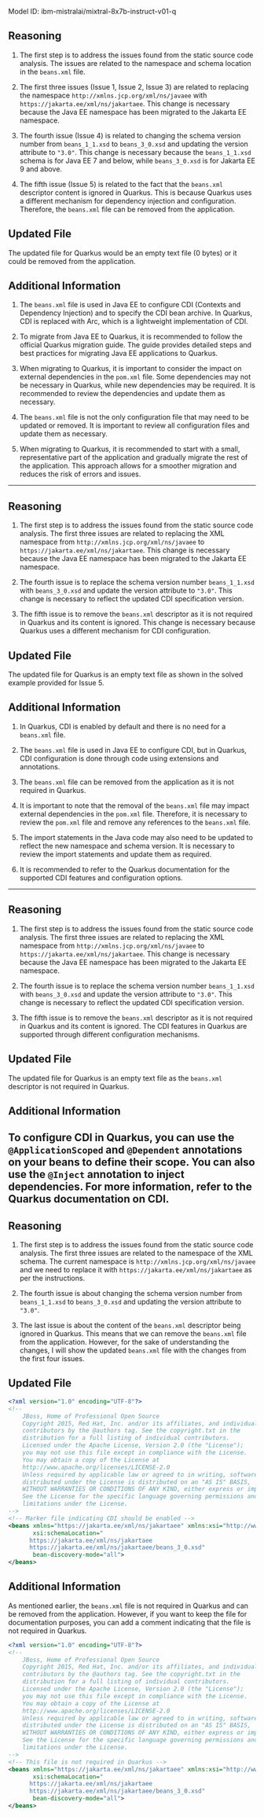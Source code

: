 Model ID: ibm-mistralai/mixtral-8x7b-instruct-v01-q

## Reasoning

1. The first step is to address the issues found from the static source code analysis. The issues are related to the namespace and schema location in the `beans.xml` file.

2. The first three issues (Issue 1, Issue 2, Issue 3) are related to replacing the namespace `http://xmlns.jcp.org/xml/ns/javaee` with `https://jakarta.ee/xml/ns/jakartaee`. This change is necessary because the Java EE namespace has been migrated to the Jakarta EE namespace.

3. The fourth issue (Issue 4) is related to changing the schema version number from `beans_1_1.xsd` to `beans_3_0.xsd` and updating the version attribute to `"3.0"`. This change is necessary because the `beans_1_1.xsd` schema is for Java EE 7 and below, while `beans_3_0.xsd` is for Jakarta EE 9 and above.

4. The fifth issue (Issue 5) is related to the fact that the `beans.xml` descriptor content is ignored in Quarkus. This is because Quarkus uses a different mechanism for dependency injection and configuration. Therefore, the `beans.xml` file can be removed from the application.

## Updated File

The updated file for Quarkus would be an empty text file (0 bytes) or it could be removed from the application.

## Additional Information

1. The `beans.xml` file is used in Java EE to configure CDI (Contexts and Dependency Injection) and to specify the CDI bean archive. In Quarkus, CDI is replaced with Arc, which is a lightweight implementation of CDI.

2. To migrate from Java EE to Quarkus, it is recommended to follow the official Quarkus migration guide. The guide provides detailed steps and best practices for migrating Java EE applications to Quarkus.

3. When migrating to Quarkus, it is important to consider the impact on external dependencies in the `pom.xml` file. Some dependencies may not be necessary in Quarkus, while new dependencies may be required. It is recommended to review the dependencies and update them as necessary.

4. The `beans.xml` file is not the only configuration file that may need to be updated or removed. It is important to review all configuration files and update them as necessary.

5. When migrating to Quarkus, it is recommended to start with a small, representative part of the application and gradually migrate the rest of the application. This approach allows for a smoother migration and reduces the risk of errors and issues.
---

## Reasoning

1. The first step is to address the issues found from the static source code analysis. The first three issues are related to replacing the XML namespace from `http://xmlns.jcp.org/xml/ns/javaee` to `https://jakarta.ee/xml/ns/jakartaee`. This change is necessary because the Java EE namespace has been migrated to the Jakarta EE namespace.

2. The fourth issue is to replace the schema version number `beans_1_1.xsd` with `beans_3_0.xsd` and update the version attribute to `"3.0"`. This change is necessary to reflect the updated CDI specification version.

3. The fifth issue is to remove the `beans.xml` descriptor as it is not required in Quarkus and its content is ignored. This change is necessary because Quarkus uses a different mechanism for CDI configuration.

## Updated File

The updated file for Quarkus is an empty text file as shown in the solved example provided for Issue 5.

## Additional Information

1. In Quarkus, CDI is enabled by default and there is no need for a `beans.xml` file.

2. The `beans.xml` file is used in Java EE to configure CDI, but in Quarkus, CDI configuration is done through code using extensions and annotations.

3. The `beans.xml` file can be removed from the application as it is not required in Quarkus.

4. It is important to note that the removal of the `beans.xml` file may impact external dependencies in the `pom.xml` file. Therefore, it is necessary to review the `pom.xml` file and remove any references to the `beans.xml` file.

5. The import statements in the Java code may also need to be updated to reflect the new namespace and schema version. It is necessary to review the import statements and update them as required.

6. It is recommended to refer to the Quarkus documentation for the supported CDI features and configuration options.
---

## Reasoning

1. The first step is to address the issues found from the static source code analysis. The first three issues are related to replacing the XML namespace from `http://xmlns.jcp.org/xml/ns/javaee` to `https://jakarta.ee/xml/ns/jakartaee`. This change is necessary because the Java EE namespace has been migrated to the Jakarta EE namespace.

2. The fourth issue is to replace the schema version number `beans_1_1.xsd` with `beans_3_0.xsd` and update the version attribute to `"3.0"`. This change is necessary to reflect the updated CDI specification version.

3. The fifth issue is to remove the `beans.xml` descriptor as it is not required in Quarkus and its content is ignored. The CDI features in Quarkus are supported through different configuration mechanisms.

## Updated File

The updated file for Quarkus is an empty text file as the `beans.xml` descriptor is not required in Quarkus.

## Additional Information

To configure CDI in Quarkus, you can use the `@ApplicationScoped` and `@Dependent` annotations on your beans to define their scope. You can also use the `@Inject` annotation to inject dependencies. For more information, refer to the Quarkus documentation on CDI.
---

## Reasoning

1. The first step is to address the issues found from the static source code analysis. The first three issues are related to the namespace of the XML schema. The current namespace is `http://xmlns.jcp.org/xml/ns/javaee` and we need to replace it with `https://jakarta.ee/xml/ns/jakartaee` as per the instructions.

2. The fourth issue is about changing the schema version number from `beans_1_1.xsd` to `beans_3_0.xsd` and updating the version attribute to `"3.0"`.

3. The last issue is about the content of the `beans.xml` descriptor being ignored in Quarkus. This means that we can remove the `beans.xml` file from the application. However, for the sake of understanding the changes, I will show the updated `beans.xml` file with the changes from the first four issues.

## Updated File

```xml
<?xml version="1.0" encoding="UTF-8"?>
<!--
    JBoss, Home of Professional Open Source
    Copyright 2015, Red Hat, Inc. and/or its affiliates, and individual
    contributors by the @authors tag. See the copyright.txt in the
    distribution for a full listing of individual contributors.
    Licensed under the Apache License, Version 2.0 (the "License");
    you may not use this file except in compliance with the License.
    You may obtain a copy of the License at
    http://www.apache.org/licenses/LICENSE-2.0
    Unless required by applicable law or agreed to in writing, software
    distributed under the License is distributed on an "AS IS" BASIS,
    WITHOUT WARRANTIES OR CONDITIONS OF ANY KIND, either express or implied.
    See the License for the specific language governing permissions and
    limitations under the License.
-->
<!-- Marker file indicating CDI should be enabled -->
<beans xmlns="https://jakarta.ee/xml/ns/jakartaee" xmlns:xsi="http://www.w3.org/2001/XMLSchema-instance"
	   xsi:schemaLocation="
      https://jakarta.ee/xml/ns/jakartaee
      https://jakarta.ee/xml/ns/jakartaee/beans_3_0.xsd"
	   bean-discovery-mode="all">
</beans>
```

## Additional Information

As mentioned earlier, the `beans.xml` file is not required in Quarkus and can be removed from the application. However, if you want to keep the file for documentation purposes, you can add a comment indicating that the file is not required in Quarkus.

```xml
<?xml version="1.0" encoding="UTF-8"?>
<!--
    JBoss, Home of Professional Open Source
    Copyright 2015, Red Hat, Inc. and/or its affiliates, and individual
    contributors by the @authors tag. See the copyright.txt in the
    distribution for a full listing of individual contributors.
    Licensed under the Apache License, Version 2.0 (the "License");
    you may not use this file except in compliance with the License.
    You may obtain a copy of the License at
    http://www.apache.org/licenses/LICENSE-2.0
    Unless required by applicable law or agreed to in writing, software
    distributed under the License is distributed on an "AS IS" BASIS,
    WITHOUT WARRANTIES OR CONDITIONS OF ANY KIND, either express or implied.
    See the License for the specific language governing permissions and
    limitations under the License.
-->
<!-- This file is not required in Quarkus -->
<beans xmlns="https://jakarta.ee/xml/ns/jakartaee" xmlns:xsi="http://www.w3.org/2001/XMLSchema-instance"
	   xsi:schemaLocation="
      https://jakarta.ee/xml/ns/jakartaee
      https://jakarta.ee/xml/ns/jakartaee/beans_3_0.xsd"
	   bean-discovery-mode="all">
</beans>
```
